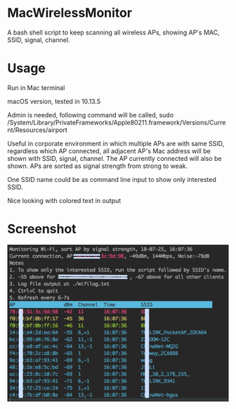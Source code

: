 # MacWirelessMonitor
A bash shell script to keep scanning all wireless APs, showing AP's MAC, SSID, signal, channel. 

# Usage
Run in Mac terminal

macOS version, tested in 10.13.5

Admin is needed, following command will be called, 
sudo /System/Library/PrivateFrameworks/Apple80211.framework/Versions/Current/Resources/airport

Useful in corporate environment in which multiple APs are with same SSID, regardless which AP connected, all adjacent AP's Mac address will be shown with SSID, signal, channel. The AP currently connected will also be shown. APs are sorted as signal strength from strong to weak.

One SSID name could be as command line input to show only interested SSID.

Nice looking with colored text in output

# Screenshot
![Screen Shot](https://github.com/brucehuang0907/MacWirelessMonitor/blob/master/ScreenShot.png)
